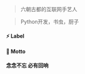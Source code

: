 > 六朝古都的互联网手艺人


> Python开发，书虫，厨子


#### ⚡ Label


#### 🌱 Motto
**念念不忘 必有回响**




<!--
**Gzyjl/Gzyjl** is a ✨ _special_ ✨ repository because its `README.md` (this file) appears on your GitHub profile.

Here are some ideas to get you started:

- 🔭 I’m currently working on ...
- 🌱 I’m currently learning ...
- 👯 I’m looking to collaborate on ...
- 🤔 I’m looking for help with ...
- 💬 Ask me about ...
- 📫 How to reach me: ...
- 😄 Pronouns: ...
- ⚡ Fun fact: ...
-->
